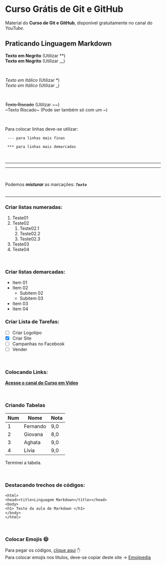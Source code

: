 # Curso Grátis de Git e GitHub
Material do **Curso de Git e GitHub**, disponível gratuitamente no canal do *YouTube*.

## Praticando Linguagem Markdown

**Texto em Negrito** (Utilizar **) <br/>
__Texto em Negrito__ (Utilizar __)

<br/>

*Texto em Itálico* (Utilizar *) <br>
_Texto em Itálico_ (Utilizar _) <br>

<br/>

~~Texto Riscado~~ (Utilizar ~~) <br>
~Texto Riscado~ (Pode ser também só com um ~) <br>

<br/>

Para colocar linhas deve-se utilizar: <br>
<pre><code> --- para linhas mais finas </code></pre>
<pre><code> *** para linhas mais demarcadas </code></pre> <br>

---
***

<br>

Podemos *__misturar__* as marcações:
<code>*__Texto__*</code>
<br/><br/>

---

### Criar listas **numeradas**:
1. Teste01
1. Teste02
   1. Teste02.1
   1. Teste02.2
   1. Teste02.3
1. Teste03
1. Teste04

<br/>

### Criar listas **demarcadas**:
* Item 01
* Item 02
   * Subitem 02
   * Subitem 03
* Item 03
* Item 04



### Criar Lista de Tarefas:
- [ ] Criar Logotipo <br/>
- [x] Criar Site <br/>
- [ ] Campanhas no Facebook <br/>
- [ ] Vender <br/>

<br/>

### Colocando Links: <br/>
**[Acesse o canal do Curso em Vídeo](https://www.youtube.com/user/cursosemvideo)**

<br/>

### Criando Tabelas <br/>

Num | Nome | Nota
--|--|--
1 | Fernando | 9,0
2 | Giovana | 8,0
3 | Aghata | 9,0
4 | Lívia | 9,0

Terminei a tabela.

<br/>

### Destacando trechos de códigos: <br/>

```
<html>
<head><title>Linguagem Markdown</title></head>
<body>
<h1> Teste da aula de Markdown </h1>
</body>
</html>
```

<br/>

### Colocar Emojis :smile:
Para pegar os códigos, [clique aqui](https://github.com/ikatyang/emoji-cheat-sheet) :hand:
<br/>
Para colocar emojis nos títulos, deve-se copiar deste site -> [Emojipedia](https://emojipedia.org/)
